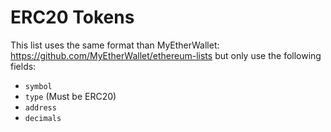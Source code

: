# ERC20 Tokens

This list uses the same format than MyEtherWallet: https://github.com/MyEtherWallet/ethereum-lists but only use the following fields:

- `symbol`
- `type` (Must be ERC20)
- `address`
- `decimals` 
